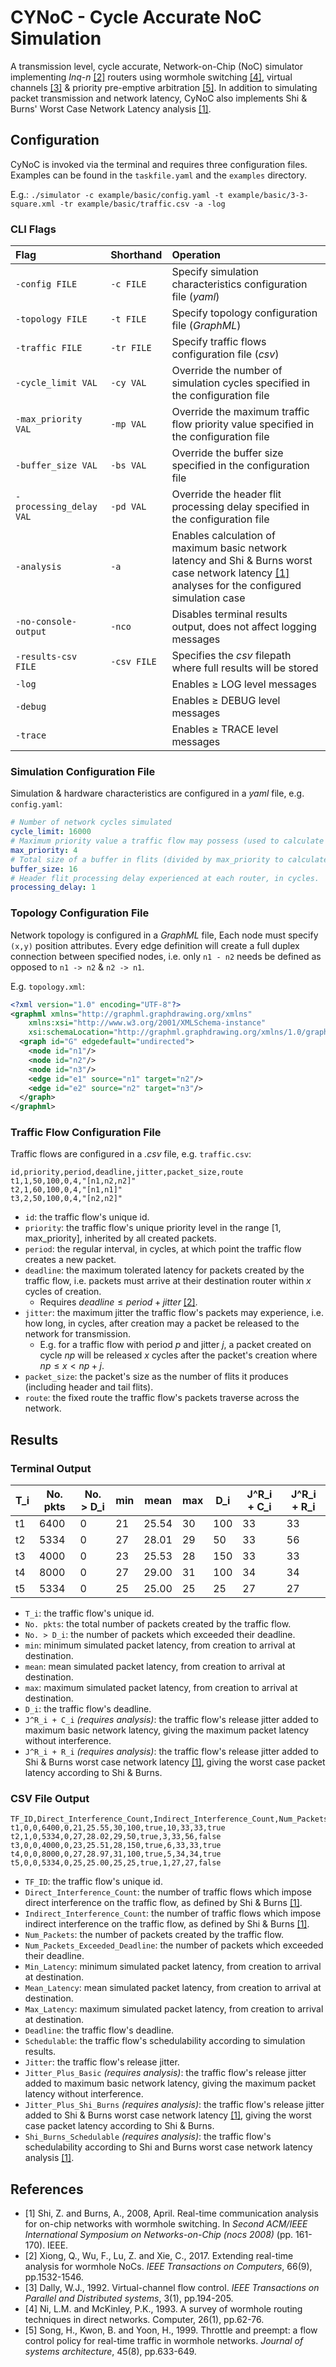 # CYNoC - Cycle Accurate NoC Simulation

A transmission level, cycle accurate, Network-on-Chip (NoC) simulator implementing *Inq-n* [[2]](#2) routers using wormhole switching [[4]](#4), virtual channels [[3]](#3) & priority pre-emptive arbitration [[5]](#5).
In addition to simulating packet transmission and network latency, CyNoC also implements Shi & Burns' Worst Case Network Latency analysis [[1]](#1).

## Configuration

CyNoC is invoked via the terminal and requires three configuration files. Examples can be found in the `taskfile.yaml` and the `examples` directory.

E.g.: `./simulator -c example/basic/config.yaml -t example/basic/3-3-square.xml -tr example/basic/traffic.csv -a -log`

### CLI Flags

| Flag | Shorthand | Operation |
| :--- | :-------- | :-------- |
| `-config FILE` | `-c FILE` | Specify simulation characteristics configuration file (*yaml*) |
| `-topology FILE` | `-t FILE` | Specify topology configuration file  (*GraphML*) |
| `-traffic FILE` | `-tr FILE` | Specify traffic flows configuration file (*csv*) |
| `-cycle_limit VAL` | `-cy VAL` | Override the number of simulation cycles specified in the configuration file |
| `-max_priority VAL` | `-mp VAL` | Override the maximum traffic flow priority value specified in the configuration file |
| `-buffer_size VAL` | `-bs VAL` | Override the buffer size specified in the configuration file |
| `-processing_delay VAL` | `-pd VAL` | Override the header flit processing delay specified in the configuration file |
| `-analysis` | `-a` | Enables calculation of maximum basic network latency and Shi & Burns worst case network latency [[1]](#1) analyses for the configured simulation case |
| `-no-console-output` | `-nco` | Disables terminal results output, does not affect logging messages |
| `-results-csv FILE` | `-csv FILE` | Specifies the *csv* filepath where full results will be stored |
| `-log` | | Enables $\geq$ LOG level messages |
| `-debug` | | Enables $\geq$ DEBUG level messages |
| `-trace` | | Enables $\geq$ TRACE level messages |

### Simulation Configuration File

Simulation & hardware characteristics are configured in a *yaml* file, e.g. `config.yaml`:
``` yaml
# Number of network cycles simulated
cycle_limit: 16000
# Maximum priority value a traffic flow may possess (used to calculate virtual channel size)
max_priority: 4
# Total size of a buffer in flits (divided by max_priority to calculate virtual channel size)
buffer_size: 16
# Header flit processing delay experienced at each router, in cycles.
processing_delay: 1
```

### Topology Configuration File

Network topology is configured in a *GraphML* file, 
Each node must specify `(x,y)` position attributes.
Every edge definition will create a full duplex connection between specified nodes,
i.e. only `n1 - n2` needs be defined as opposed to `n1 -> n2` & `n2 -> n1`.

E.g. `topology.xml`:
``` xml
<?xml version="1.0" encoding="UTF-8"?>
<graphml xmlns="http://graphml.graphdrawing.org/xmlns"  
    xmlns:xsi="http://www.w3.org/2001/XMLSchema-instance"
    xsi:schemaLocation="http://graphml.graphdrawing.org/xmlns/1.0/graphml.xsd">
  <graph id="G" edgedefault="undirected">
    <node id="n1"/>
    <node id="n2"/>
    <node id="n3"/>
    <edge id="e1" source="n1" target="n2"/>
    <edge id="e2" source="n2" target="n3"/>
  </graph>
</graphml>
```

### Traffic Flow Configuration File

Traffic flows are configured in a *.csv* file, e.g. `traffic.csv`:
``` csv
id,priority,period,deadline,jitter,packet_size,route
t1,1,50,100,0,4,"[n1,n2,n2]"
t2,1,60,100,0,4,"[n1,n1]"
t3,2,50,100,0,4,"[n2,n2]"
```
- `id`: the traffic flow's unique id.
- `priority`: the traffic flow's unique priority level in the range [1, max_priority], inherited by all created packets.
- `period`: the regular interval, in cycles, at which point the traffic flow creates a new packet.
- `deadline`: the maximum tolerated latency for packets created by the traffic flow, i.e. packets must arrive at their destination router within $x$ cycles of creation.
    - Requires $deadline \leq period + jitter$ [[2]](#2).
- `jitter`: the maximum jitter the traffic flow's packets may experience, i.e. how long, in cycles, after creation may a packet be released to the network for transmission.
    - E.g. for a traffic flow with period $p$ and jitter $j$, a packet created on cycle $np$ will be released $x$ cycles after the packet's creation where $np \leq x < np+j$.
- `packet_size`: the packet's size as the number of flits it produces (including header and tail flits).
- `route`: the fixed route the traffic flow's packets traverse across the network.

## Results

### Terminal Output

| T_i | No. pkts | No. > D_i | min | mean  | max | D_i | J^R_i + C_i | J^R_i + R_i |
| --- | -------- | --------- | --- | ----- | --- | --- | ----------- | ----------- |
| t1  | 6400     | 0         | 21  | 25.54 | 30  | 100 | 33          | 33          |
| t2  | 5334     | 0         | 27  | 28.01 | 29  | 50  | 33          | 56          |
| t3  | 4000     | 0         | 23  | 25.53 | 28  | 150 | 33          | 33          |
| t4  | 8000     | 0         | 27  | 29.00 | 31  | 100 | 34          | 34          |
| t5  | 5334     | 0         | 25  | 25.00 | 25  | 25  | 27          | 27          |

- `T_i`: the traffic flow's unique id.
- `No. pkts`: the total number of packets created by the traffic flow.
- `No. > D_i`: the number of packets which exceeded their deadline.
- `min`: minimum simulated packet latency, from creation to arrival at destination.
- `mean`: mean simulated packet latency, from creation to arrival at destination.
- `max`: maximum simulated packet latency, from creation to arrival at destination.
- `D_i`: the traffic flow's deadline.
- `J^R_i + C_i` *(requires analysis)*: the traffic flow's release jitter added to maximum basic network latency, giving the maximum packet latency without interference.
- `J^R_i + R_i` *(requires analysis)*: the traffic flow's release jitter added to Shi & Burns worst case network latency [[1]](#1), giving the worst case packet latency according to Shi & Burns.

### CSV File Output

```csv
TF_ID,Direct_Interference_Count,Indirect_Interference_Count,Num_Packets_Routed,Num_Packets_Exceeded_Deadline,Min_Latency,Mean_Latency,Max_Latency,Deadline,Schedulable,Jitter,Jitter_Plus_Basic,Jitter_Plus_Shi_And_Burns,Shi_Burns_Schedulable
t1,0,0,6400,0,21,25.55,30,100,true,10,33,33,true
t2,1,0,5334,0,27,28.02,29,50,true,3,33,56,false
t3,0,0,4000,0,23,25.51,28,150,true,6,33,33,true
t4,0,0,8000,0,27,28.97,31,100,true,5,34,34,true
t5,0,0,5334,0,25,25.00,25,25,true,1,27,27,false
```

- `TF_ID`: the traffic flow's unique id.
- `Direct_Interference_Count`: the number of traffic flows which impose direct interference on the traffic flow, as defined by Shi & Burns [[1]](#1).
- `Indirect_Interference_Count`: the number of traffic flows which impose indirect interference on the traffic flow, as defined by Shi & Burns [[1]](#1).
- `Num_Packets`: the number of packets created by the traffic flow.
- `Num_Packets_Exceeded_Deadline`: the number of packets which exceeded their deadline.
- `Min_Latency`: minimum simulated packet latency, from creation to arrival at destination.
- `Mean_Latency`: mean simulated packet latency, from creation to arrival at destination.
- `Max_Latency`: maximum simulated packet latency, from creation to arrival at destination.
- `Deadline`: the traffic flow's deadline.
- `Schedulable`: the traffic flow's schedulability according to simulation results.
- `Jitter`: the traffic flow's release jitter.
- `Jitter_Plus_Basic` *(requires analysis)*: the traffic flow's release jitter added to maximum basic network latency, giving the maximum packet latency without interference.
- `Jitter_Plus_Shi_Burns` *(requires analysis)*: the traffic flow's release jitter added to Shi & Burns worst case network latency [[1]](#1), giving the worst case packet latency according to Shi & Burns.
- `Shi_Burns_Schedulable` *(requires analysis)*: the traffic flow's schedulability according to Shi and Burns worst case network latency analysis [[1]](#1).

## References
- <a id='1'>[1]</a>
Shi, Z. and Burns, A., 2008, April. Real-time communication analysis for on-chip networks with wormhole switching. In *Second ACM/IEEE International Symposium on Networks-on-Chip (nocs 2008)* (pp. 161-170). IEEE.
- <a id='2'>[2]</a>
Xiong, Q., Wu, F., Lu, Z. and Xie, C., 2017. Extending real-time analysis for wormhole NoCs. *IEEE Transactions on Computers*, 66(9), pp.1532-1546.
- <a id='3'>[3]</a>
Dally, W.J., 1992. Virtual-channel flow control. *IEEE Transactions on Parallel and Distributed systems*, 3(1), pp.194-205.
- <a id='4'>[4]</a>
Ni, L.M. and McKinley, P.K., 1993. A survey of wormhole routing techniques in direct networks. Computer, 26(1), pp.62-76.
- <a id='5'>[5]</a>
Song, H., Kwon, B. and Yoon, H., 1999. Throttle and preempt: a flow control policy for real-time traffic in wormhole networks. *Journal of systems architecture*, 45(8), pp.633-649.